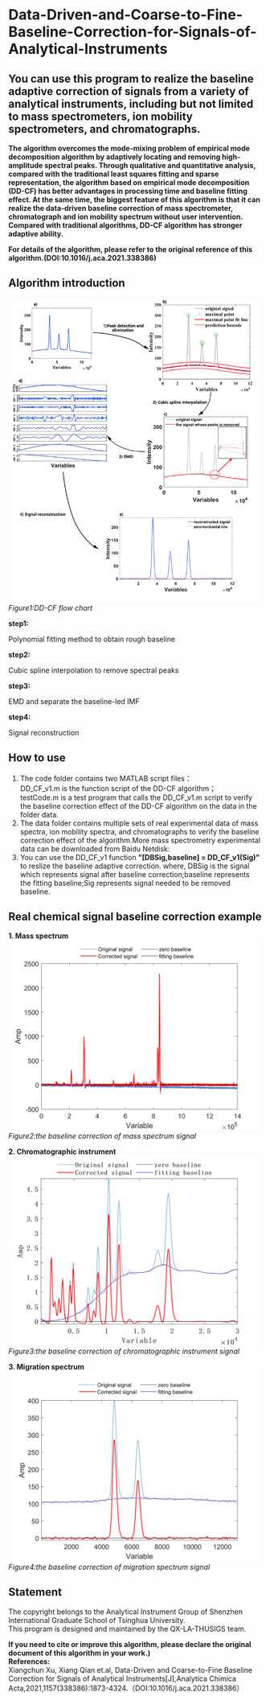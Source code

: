 # Data-Driven-and-Coarse-to-Fine-Baseline-Correction-for-Signals-of-Analytical-Instruments
## You can use this program to realize the baseline adaptive correction of signals from a variety of analytical instruments,  including but not limited to mass spectrometers, ion mobility spectrometers, and chromatographs.  

__The algorithm overcomes the mode-mixing problem of empirical mode decomposition algorithm by adaptively locating and removing high-amplitude spectral peaks. Through qualitative and quantitative analysis, compared with the traditional least squares fitting and sparse representation, the algorithm based on empirical mode decomposition (DD-CF) has better advantages in processing time and baseline fitting effect. At the same time, the biggest feature of this algorithm is that it can realize the data-driven baseline correction of mass spectrometer, chromatograph and ion mobility spectrum without user intervention. Compared with traditional algorithms, DD-CF algorithm has stronger adaptive ability.__  


__For details of the algorithm, please refer to the original reference of this algorithm.(DOI:10.1016/j.aca.2021.338386)__  


## Algorithm introduction

![DD-CF algorithm flow chart](https://github.com/QX-LA-THUSIGS/Data-Driven-and-Coarse-to-Fine-Baseline-Correction-for-Signals-of-Analytical-Instruments/blob/main/picture/flow_chart.png)  
            _Figure1:DD-CF flow chart_

__step1:__  

  Polynomial fitting method to obtain rough baseline  


__step2:__ 

  Cubic spline interpolation to remove spectral peaks  
  
__step3:__  

  EMD and separate the baseline-led IMF  

__step4:__   

  Signal reconstruction  


## How to use  
1. The code folder contains two MATLAB script files：  
    DD_CF_v1.m is the function script of the DD-CF algorithm；  
    testCode.m is a test program that calls the DD_CF_v1.m script to verify the baseline correction effect of the DD-CF algorithm on the data in the folder data.  
2. The data folder contains multiple sets of real experimental data of mass spectra, ion mobility spectra, and chromatographs to verify the baseline correction effect of the algorithm.More mass spectrometry experimental data can be downloaded from Baidu Netdisk:  
3. You can use the DD_CF_v1 function __"[DBSig,baseline] = DD_CF_v1(Sig)"__ to reslize the baseline adaptive correction. where, DBSig is the signal which represents signal after baseline correction;baseline represents the fitting baseline;Sig represents signal needed to be removed baseline.

## Real chemical signal baseline correction example  
__1. Mass spectrum__  
![mass spectrum signal](https://github.com/QX-LA-THUSIGS/Data-Driven-and-Coarse-to-Fine-Baseline-Correction-for-Signals-of-Analytical-Instruments/blob/main/picture/ms.png)    
            _Figure2:the baseline correction of mass spectrum signal_  

__2. Chromatographic instrument__
![Chromatographic instrument signal](https://github.com/QX-LA-THUSIGS/Data-Driven-and-Coarse-to-Fine-Baseline-Correction-for-Signals-of-Analytical-Instruments/blob/main/picture/chromatographic.png)    
            _Figure3:the baseline correction of chromatographic instrument signal_  

__3. Migration spectrum__
![Migration spectrum signal](https://github.com/QX-LA-THUSIGS/Data-Driven-and-Coarse-to-Fine-Baseline-Correction-for-Signals-of-Analytical-Instruments/blob/main/picture/migration_spectrum.png)    
            _Figure4:the baseline correction of migration spectrum signal_ 


## Statement

The copyright belongs to the Analytical Instrument Group of Shenzhen International Graduate School of Tsinghua University.  
This program is designed and maintained by the QX-LA-THUSIGS team.  

__If you need to cite or improve this algorithm, please declare the original document of this algorithm in your work.)__  
__References:__  
Xiangchun Xu, Xiang Qian et.al, Data-Driven and Coarse-to-Fine Baseline Correction for Signals of Analytical Instruments[J],Analytica Chimica Acta,2021,1157(338386):1873-4324.（DOI:10.1016/j.aca.2021.338386）
